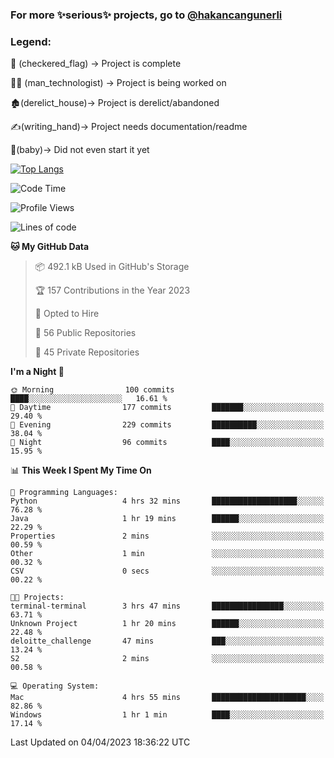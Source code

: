 ### For more ✨serious✨ projects, go to [@hakancangunerli](https://github.com/hakancangunerli)


### Legend:


🏁 (checkered_flag) -> Project is complete

👨‍💻 (man_technologist)   -> Project is being worked on

🏚️(derelict_house)-> Project is derelict/abandoned

✍️(writing_hand)-> Project needs documentation/readme

👶(baby)-> Did not even start it yet

[![Top Langs](https://github-readme-stats.vercel.app/api/top-langs/?username=johngunerli&layout=compact&hide=tex,html,shell,CSS&langs_count=10&exclude_repo=2015-csharp)](https://github.com/anuraghazra/github-readme-stats)


<!--START_SECTION:waka-->
![Code Time](http://img.shields.io/badge/Code%20Time-409%20hrs%2031%20mins-blue)

![Profile Views](http://img.shields.io/badge/Profile%20Views-0-blue)

![Lines of code](https://img.shields.io/badge/From%20Hello%20World%20I%27ve%20Written-3.1%20million%20lines%20of%20code-blue)

**🐱 My GitHub Data** 

> 📦 492.1 kB Used in GitHub's Storage 
 > 
> 🏆 157 Contributions in the Year 2023
 > 
> 💼 Opted to Hire
 > 
> 📜 56 Public Repositories 
 > 
> 🔑 45 Private Repositories 
 > 
**I'm a Night 🦉** 

```text
🌞 Morning                100 commits         ████░░░░░░░░░░░░░░░░░░░░░   16.61 % 
🌆 Daytime                177 commits         ███████░░░░░░░░░░░░░░░░░░   29.40 % 
🌃 Evening                229 commits         ██████████░░░░░░░░░░░░░░░   38.04 % 
🌙 Night                  96 commits          ████░░░░░░░░░░░░░░░░░░░░░   15.95 % 
```


📊 **This Week I Spent My Time On** 

```text
💬 Programming Languages: 
Python                   4 hrs 32 mins       ███████████████████░░░░░░   76.28 % 
Java                     1 hr 19 mins        ██████░░░░░░░░░░░░░░░░░░░   22.29 % 
Properties               2 mins              ░░░░░░░░░░░░░░░░░░░░░░░░░   00.59 % 
Other                    1 min               ░░░░░░░░░░░░░░░░░░░░░░░░░   00.32 % 
CSV                      0 secs              ░░░░░░░░░░░░░░░░░░░░░░░░░   00.22 % 

🐱‍💻 Projects: 
terminal-terminal        3 hrs 47 mins       ████████████████░░░░░░░░░   63.71 % 
Unknown Project          1 hr 20 mins        ██████░░░░░░░░░░░░░░░░░░░   22.48 % 
deloitte_challenge       47 mins             ███░░░░░░░░░░░░░░░░░░░░░░   13.24 % 
S2                       2 mins              ░░░░░░░░░░░░░░░░░░░░░░░░░   00.58 % 

💻 Operating System: 
Mac                      4 hrs 55 mins       █████████████████████░░░░   82.86 % 
Windows                  1 hr 1 min          ████░░░░░░░░░░░░░░░░░░░░░   17.14 % 
```


 Last Updated on 04/04/2023 18:36:22 UTC
<!--END_SECTION:waka-->


